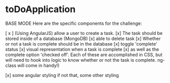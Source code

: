 # toDoApplication

BASE MODE
Here are the specific components for the challenge:

[ x ] (Using AngularJS) allow a user to create a task.
[x] The task should be stored inside of a database (MongoDB)
[x] able to delete task
[x] Whether or not a task is complete should be in the database
[x] toggle 'complete' status
[x] visual representation when a task is complete 
[x] as well as the complete option 'checked off'. Each of these are accomplished in CSS, but will need to hook into logic to know whether or not the task is complete. ng-class will come in handy!)

[x] some angular styling if not that, some other styling 

